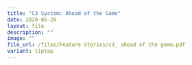 ```yaml
---
title: "C3 System: Ahead of the Game"
date: 2020-05-20
layout: file
description: ""
image: ""
file_url: /files/Feature Stories/c3_ ahead of the game.pdf
variant: tiptap
---
```

